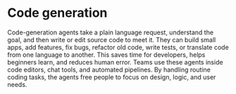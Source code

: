 # Code generation

Code-generation agents take a plain language request, understand the goal, and then write or edit source code to meet it. They can build small apps, add features, fix bugs, refactor old code, write tests, or translate code from one language to another. This saves time for developers, helps beginners learn, and reduces human error. Teams use these agents inside code editors, chat tools, and automated pipelines. By handling routine coding tasks, the agents free people to focus on design, logic, and user needs.